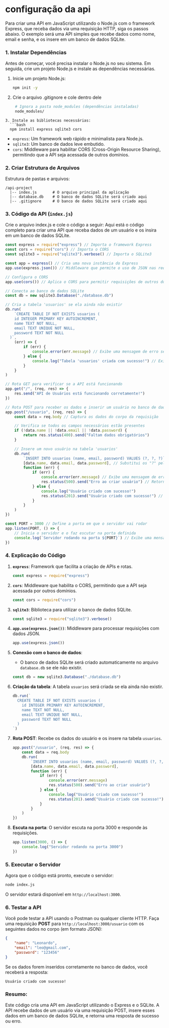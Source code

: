# configuração da api

Para criar uma API em JavaScript utilizando o Node.js com o framework Express, que receba dados via uma requisição HTTP, siga os passos abaixo. O exemplo será uma API simples que recebe dados como nome, email e senha, e os insere em um banco de dados SQLite.

### 1. Instalar Dependências

Antes de começar, você precisa instalar o Node.js no seu sistema. Em seguida, crie um projeto Node.js e instale as dependências necessárias.

1. Inicie um projeto Node.js:
    ```bash
    npm init -y
    ```
2. Crie o arquivo .gitignore e cole dentro dele
    ```bash
     # Ignora a pasta node_modules (dependências instaladas)
     node_modules/
    ```

````
3. Instale as bibliotecas necessárias:
  ```bash
  npm install express sqlite3 cors
````

-   `express`: Um framework web rápido e minimalista para Node.js.
-   `sqlite3`: Um banco de dados leve embutido.
-   `cors`: Middleware para habilitar CORS (Cross-Origin Resource Sharing), permitindo que a API seja acessada de outros domínios.

### 2. Criar Estrutura de Arquivos

Estrutura de pastas e arquivos:

```
/api-project
  |-- index.js       # O arquivo principal da aplicação
  |-- database.db    # O banco de dados SQLite será criado aqui
  |-- .gitignore     # O banco de dados SQLite será criado aqui
```

### 3. Código da API (`index.js`)

Crie o arquivo index.js e cole o código a seguir:
Aqui está o código completo para criar uma API que receba dados de um usuário e os insira em um banco de dados SQLite.

```js
const express = require("express") // Importa o framework Express
const cors = require("cors") // Importa o CORS
const sqlite3 = require("sqlite3").verbose() // Importa o SQLite3

const app = express() // Cria uma nova instância do Express
app.use(express.json()) // Middleware que permite o uso de JSON nas requisições

// Configura o CORS
app.use(cors()) // Aplica o CORS para permitir requisições de outros domínios

// Conecta ao banco de dados SQLite
const db = new sqlite3.Database("./database.db")

// Cria a tabela 'usuarios' se ela ainda não existir
db.run(
    `CREATE TABLE IF NOT EXISTS usuarios (
    id INTEGER PRIMARY KEY AUTOINCREMENT,
    name TEXT NOT NULL,
    email TEXT UNIQUE NOT NULL,
    password TEXT NOT NULL
  )`,
    (err) => {
        if (err) {
            console.error(err.message) // Exibe uma mensagem de erro se ocorrer ao criar a tabela
        } else {
            console.log("Tabela 'usuarios' criada com sucesso!") // Exibe mensagem se a tabela for criada com sucesso
        }
    }
)

// Rota GET para verificar se a API está funcionando
app.get("/", (req, res) => {
    res.send("API de Usuários está funcionando corretamente!")
})

// Rota POST para receber os dados e inserir um usuário no banco de dados
app.post("/usuario", (req, res) => {
    const data = req.body // Captura os dados do corpo da requisição

    // Verifica se todos os campos necessários estão presentes
    if (!data.name || !data.email || !data.password) {
        return res.status(400).send("Faltam dados obrigatórios")
    }

    // Insere um novo usuário na tabela 'usuarios'
    db.run(
        `INSERT INTO usuarios (name, email, password) VALUES (?, ?, ?)`,
        [data.name, data.email, data.password], // Substitui os "?" pelos valores de 'name', 'email' e 'password'
        function (err) {
            if (err) {
                console.error(err.message) // Exibe uma mensagem de erro se a inserção falhar
                res.status(500).send("Erro ao criar usuário") // Retorna um status de erro 500 ao cliente
            } else {
                console.log("Usuário criado com sucesso!")
                res.status(201).send("Usuário criado com sucesso!") // Retorna uma resposta de sucesso com status 201
            }
        }
    )
})

const PORT = 3000 // Define a porta em que o servidor vai rodar
app.listen(PORT, () => {
    // Inicia o servidor e o faz escutar na porta definida
    console.log(`Servidor rodando na porta ${PORT}`) // Exibe uma mensagem no console quando o servidor está ativo
})
```

### 4. Explicação do Código

1. **`express`**: Framework que facilita a criação de APIs e rotas.

    ```js
    const express = require("express")
    ```

2. **`cors`**: Middleware que habilita o CORS, permitindo que a API seja acessada por outros domínios.

    ```js
    const cors = require("cors")
    ```

3. **`sqlite3`**: Biblioteca para utilizar o banco de dados SQLite.

    ```js
    const sqlite3 = require("sqlite3").verbose()
    ```

4. **`app.use(express.json())`**: Middleware para processar requisições com dados JSON.

    ```js
    app.use(express.json())
    ```

5. **Conexão com o banco de dados**:

    - O banco de dados SQLite será criado automaticamente no arquivo `database.db` se ele não existir.

    ```js
    const db = new sqlite3.Database("./database.db")
    ```

6. **Criação da tabela**: A tabela `usuarios` será criada se ela ainda não existir.

    ```js
    db.run(`
      CREATE TABLE IF NOT EXISTS usuarios (
        id INTEGER PRIMARY KEY AUTOINCREMENT,
        name TEXT NOT NULL,
        email TEXT UNIQUE NOT NULL,
        password TEXT NOT NULL
      )
    `)
    ```

7. **Rota POST**: Recebe os dados do usuário e os insere na tabela `usuarios`.

    ```js
    app.post("/usuario", (req, res) => {
        const data = req.body
        db.run(
            `INSERT INTO usuarios (name, email, password) VALUES (?, ?, ?)`,
            [data.name, data.email, data.password],
            function (err) {
                if (err) {
                    console.error(err.message)
                    res.status(500).send("Erro ao criar usuário")
                } else {
                    console.log("Usuário criado com sucesso!")
                    res.status(201).send("Usuário criado com sucesso!")
                }
            }
        )
    })
    ```

8. **Escuta na porta**: O servidor escuta na porta 3000 e responde às requisições.
    ```js
    app.listen(3000, () => {
        console.log("Servidor rodando na porta 3000")
    })
    ```

### 5. Executar o Servidor

Agora que o código está pronto, execute o servidor:

```bash
node index.js
```

O servidor estará disponível em `http://localhost:3000`.

### 6. Testar a API

Você pode testar a API usando o Postman ou qualquer cliente HTTP. Faça uma requisição **POST** para `http://localhost:3000/usuario` com os seguintes dados no corpo (em formato JSON):

```json
{
    "name": "Leonardo",
    "email": "leo@gmail.com",
    "password": "123456"
}
```

Se os dados forem inseridos corretamente no banco de dados, você receberá a resposta:

```
Usuário criado com sucesso!
```

### Resumo:

Este código cria uma API em JavaScript utilizando o Express e o SQLite. A API recebe dados de um usuário via uma requisição POST, insere esses dados em um banco de dados SQLite, e retorna uma resposta de sucesso ou erro.
